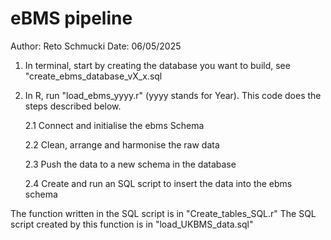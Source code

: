 # eBMS pipeline

Author: Reto Schmucki
Date: 06/05/2025



1. In terminal, start by creating the database you want to build, see "create_ebms_database_vX_x.sql

2. In R, run "load_ebms_yyyy.r" (yyyy stands for Year). This code does the steps described below.

    2.1 Connect and initialise the ebms Schema
   
    2.2 Clean, arrange and harmonise the raw data
   
    2.3 Push the data to a new schema in the database

    2.4 Create and run an SQL script to insert the data into the ebms schema

The function written in the SQL script is in "Create_tables_SQL.r"
The SQL script created by this function is in "load_UKBMS_data.sql"
